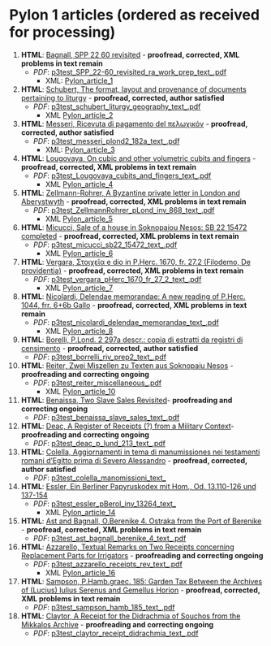 # Pylon 1 articles (ordered as received for processing)

1. **HTML**: [Bagnall, SPP 22 60 revisited](https://digi.ub.uni-heidelberg.de/editionService/viewer/text/p3test/SPP_22-60_revisited_ra_work_prep#ref) - **proofread, corrected, XML problems in text remain**
   - _PDF_: [p3test_SPP_22-60_revisited_ra_work_prep_text_.pdf](https://gitlab.ub.uni-heidelberg.de/verlag/PapyrologicalPublicationPlatform/-/blob/master/pdf/p3test_SPP_22-60_revisited_ra_work_prep_text_.pdf)
     - XML: [Pylon_article_1](https://github.com/jcowey/P3/blob/master/pylon/pylon1bagnall/bagnall_spp22_60.xml)
2. **HTML**: [Schubert, The format, layout and provenance of documents pertaining to liturgy](https://digi.ub.uni-heidelberg.de/editionService/viewer/text/p3test/schubert_liturgy_geography) - **proofread, corrected, author satisfied**
   - _PDF_: [p3test_schubert_liturgy_geography_text_.pdf](https://gitlab.ub.uni-heidelberg.de/verlag/PapyrologicalPublicationPlatform/-/blob/master/pdf/p3test_schubert_liturgy_geography_text_.pdf)
     - XML [Pylon_article_2](https://github.com/jcowey/P3/blob/master/pylon/pylon1schubert/schubert_liturgy_geography.xml)
3. **HTML**: [Messeri, Ricevuta di pagamento del πελωχικόν](https://digi.ub.uni-heidelberg.de/editionService/viewer/text/p3test/messeri_plond2_182a) - **proofread, corrected, author satisfied**
   - _PDF_:  [p3test_messeri_plond2_182a_text_.pdf](https://gitlab.ub.uni-heidelberg.de/verlag/PapyrologicalPublicationPlatform/-/blob/master/pdf/p3test_messeri_plond2_182a_text_.pdf)
     - XML: [Pylon_article_3](https://github.com/jcowey/P3/blob/master/pylon/pylon1messeri/messeri_plond2_182a.xml)
4. **HTML**: [Lougovaya, On cubic and other volumetric cubits and fingers](https://digi.ub.uni-heidelberg.de/editionService/viewer/text/p3test/Lougovaya_cubits_and_fingers) - **proofread, corrected, XML problems in text remain**
   - _PDF_: [p3test_Lougovaya_cubits_and_fingers_text_.pdf](https://gitlab.ub.uni-heidelberg.de/verlag/PapyrologicalPublicationPlatform/-/blob/master/pdf/p3test_Lougovaya_cubits_and_fingers_text_.pdf)
     - XML [Pylon_article_4](https://github.com/jcowey/P3/blob/master/pylon/pylon1lougovaya/lougovaya_pharris1_50.xml)
5. **HTML**: [Zellmann-Rohrer, A Byzantine private letter in London and Aberystwyth](https://digi.ub.uni-heidelberg.de/editionService/viewer/text/p3test/ZellmannRohrer_pLond_inv_868) - **proofread, corrected, XML problems in text remain**
   - _PDF_: [p3test_ZellmannRohrer_pLond_inv_868_text_.pdf](https://gitlab.ub.uni-heidelberg.de/verlag/PapyrologicalPublicationPlatform/-/blob/master/pdf/p3test_ZellmannRohrer_pLond_inv_868_text_.pdf)
     - XML [Pylon_article_5](https://github.com/jcowey/P3/blob/master/pylon/pylon1zellmann-rohrer/zellmann_plond3_868.xml)
6. **HTML**: [Micucci, Sale of a house in Soknopaiou Nesos: SB 22 15472 completed](https://digi.ub.uni-heidelberg.de/editionService/viewer/text/p3test/micucci_sb22_15472) - **proofread, corrected, XML problems in text remain**
   - _PDF_: [p3test_micucci_sb22_15472_text_.pdf](https://gitlab.ub.uni-heidelberg.de/verlag/PapyrologicalPublicationPlatform/-/blob/master/pdf/p3test_micucci_sb22_15472_text_.pdf)
     - XML [Pylon_article_6](https://github.com/jcowey/P3/blob/master/pylon/pylon1micucci/micucci_sb22_15472.xml)
7. **HTML**: [Vergara, Στοιχεῖα e dio in P.Herc. 1670, fr. 27.2 (Filodemo, De providentia)](https://digi.ub.uni-heidelberg.de/editionService/viewer/text/p3test/vergara_pHerc_1670_fr_27_2) - **proofread, corrected, XML problems in text remain**
   - _PDF_: [p3test_vergara_pHerc_1670_fr_27_2_text_.pdf](https://gitlab.ub.uni-heidelberg.de/verlag/PapyrologicalPublicationPlatform/-/blob/master/pdf/p3test_vergara_pHerc_1670_fr_27_2_text_.pdf)
     - XML [Pylon_article_7](https://github.com/jcowey/P3/blob/master/pylon/pylon1micucci/micucci_sb22_15472.xml)
8. **HTML**: [Nicolardi, Delendae memorandae: A new reading of P.Herc. 1044, frr. 6+6b Gallo](https://digi.ub.uni-heidelberg.de/editionService/viewer/text/p3test/nicolardi_delendae_memorandae) - **proofread, corrected, XML problems in text remain**
    - _PDF_: [p3test_nicolardi_delendae_memorandae_text_.pdf](https://gitlab.ub.uni-heidelberg.de/verlag/PapyrologicalPublicationPlatform/-/blob/master/pdf/p3test_nicolardi_delendae_memorandae_text_.pdf)
      - XML [Pylon_article_8](https://github.com/jcowey/P3/blob/master/pylon/pylon1nicolardi/nicolardi_delendae_memorandae.xml)
9. **HTML**: [Borelli, P.Lond. 2 297a descr.: copia di estratti da registri di censimento](https://digi.ub.uni-heidelberg.de/editionService/viewer/text/p3test/borrelli_riv_prep2) - **proofread, corrected, author satisfied**
    - _PDF_: [p3test_borrelli_riv_prep2_text_.pdf](https://gitlab.ub.uni-heidelberg.de/verlag/PapyrologicalPublicationPlatform/-/blob/master/pdf/p3test_borrelli_riv_prep2_text_.pdf)
10. **HTML**: [Reiter, Zwei Miszellen zu Texten aus Soknopaiu Nesos](https://digi.ub.uni-heidelberg.de/editionService/viewer/text/p3test/reiter_miscellaneous) - **proofreading and correcting ongoing**
    - _PDF_: [p3test_reiter_miscellaneous_.pdf](https://gitlab.ub.uni-heidelberg.de/verlag/PapyrologicalPublicationPlatform/-/blob/master/pdf/p3test_reiter_miscellaneous_text_.pdf)
      - XML [Pylon_article_10](https://github.com/jcowey/P3/blob/master/pylon/pylon1reiter/reiter_miscellaneous.xml)
11. **HTML**: [Benaissa, Two Slave Sales Revisited](https://digi.ub.uni-heidelberg.de/editionService/viewer/text/p3test/benaissa_slave_sales)- **proofreading and correcting ongoing**
    - _PDF_: [p3test_benaissa_slave_sales_text_.pdf](https://gitlab.ub.uni-heidelberg.de/verlag/PapyrologicalPublicationPlatform/-/blob/master/pdf/p3test_benaissa_slave_sales_text_.pdf)
12. **HTML**: [Deac, A Register of Receipts (?) from a Military Context](https://digi.ub.uni-heidelberg.de/editionService/viewer/text/p3test/deac_p_lund_213)- **proofreading and correcting ongoing**
    - _PDF_: [p3test_deac_p_lund_213_text_.pdf](https://gitlab.ub.uni-heidelberg.de/verlag/PapyrologicalPublicationPlatform/-/blob/master/pdf/p3test_deac_p_lund_213_text_.pdf)
13. **HTML**: [Colella, Aggiornamenti in tema di manumissiones nei testamenti romani d’Egitto prima di Severo Alessandro](https://digi.ub.uni-heidelberg.de/editionService/viewer/text/p3test/colella_manomissioni) - **proofread, corrected, author satisfied**
    - _PDF_: [p3test_colella_manomissioni_text_](https://gitlab.ub.uni-heidelberg.de/verlag/PapyrologicalPublicationPlatform/-/blob/master/pdf/p3test_colella_manomissioni_text_.pdf)
14. **HTML**: [Essler, Ein Berliner Papyruskodex mit Hom., Od. 13.110-126 und 137-154](https://digi.ub.uni-heidelberg.de/editionService/viewer/text/p3test/essler_pBerol_inv_13264)
    - _PDF_: [p3test_essler_pBerol_inv_13264_text_](https://gitlab.ub.uni-heidelberg.de/verlag/PapyrologicalPublicationPlatform/-/blob/master/pdf/p3test_essler_pBerol_inv_13264_text_.pdf)
      - XML [Pylon_article_14](https://github.com/jcowey/P3/blob/master/pylon/pylon1essler/essler_pBerol_inv_13264.xml)
15. **HTML**: [Ast and Bagnall, O.Berenike 4. Ostraka from the Port of Berenike](https://digi.ub.uni-heidelberg.de/editionService/viewer/text/p3test/ast_bagnall_berenike_4) - **proofread, corrected, XML problems in text remain**
    - _PDF_: [p3test_ast_bagnall_berenike_4_text_.pdf](https://gitlab.ub.uni-heidelberg.de/verlag/PapyrologicalPublicationPlatform/-/blob/master/pdf/p3test_ast_bagnall_berenike_4_text_.pdf)
16. **HTML**: [Azzarello, Textual Remarks on Two Receipts concerning Replacement Parts for Irrigators](https://digi.ub.uni-heidelberg.de/editionService/viewer/text/p3test/azzarello_receipts_rev) - **proofreading and correcting ongoing**
    - _PDF_: [p3test_azzarello_receipts_rev_text_.pdf](https://gitlab.ub.uni-heidelberg.de/verlag/PapyrologicalPublicationPlatform/-/blob/master/pdf/p3test_azzarello_receipts_rev_text_.pdf)
      - XML [Pylon_article_16](https://github.com/jcowey/P3/blob/master/pylon/pylon1azzarello/azzarello_receipts-rev.xml)
17. **HTML**: [Sampson, P.Hamb.graec. 185: Garden Tax Between the Archives of (Lucius) Iulius Serenus and Gemellus Horion](https://digi.ub.uni-heidelberg.de/editionService/viewer/text/p3test/sampson_hamb_185) - **proofread, corrected, XML problems in text remain**
    - _PDF_: [p3test_sampson_hamb_185_text_.pdf](https://gitlab.ub.uni-heidelberg.de/verlag/PapyrologicalPublicationPlatform/-/blob/master/pdf/p3test_sampson_hamb_185_text_.pdf)
18. **HTML**: [Claytor, A Receipt for the Didrachmia of Souchos from the Mikkalos Archive](https://digi.ub.uni-heidelberg.de/editionService/viewer/text/p3test/claytor_receipt_didrachmia) - **proofreading and correcting ongoing**
    - _PDF_: [p3test_claytor_receipt_didrachmia_text_.pdf](https://gitlab.ub.uni-heidelberg.de/verlag/PapyrologicalPublicationPlatform/-/blob/master/pdf/p3test_claytor_receipt_didrachmia_text_.pdf)
